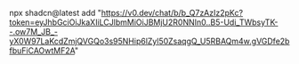 npx shadcn@latest add "https://v0.dev/chat/b/b_Q7zAzIz2pKc?token=eyJhbGciOiJkaXIiLCJlbmMiOiJBMjU2R0NNIn0..B5-Udi_TWbsyTK--.ow7M_JB_-yX0W97LaKcdZmjQVGQo3s95NHip6lZyl50ZsaqgQ_U5RBAQm4w.gVGDfe2bfbuFiCAOwtMF2A"
